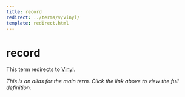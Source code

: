 ```yaml
---
title: record
redirect: ../terms/v/vinyl/
template: redirect.html
---
```


# record

This term redirects to [Vinyl](../terms/v/vinyl/).

*This is an alias for the main term. Click the link above to view the full definition.*
